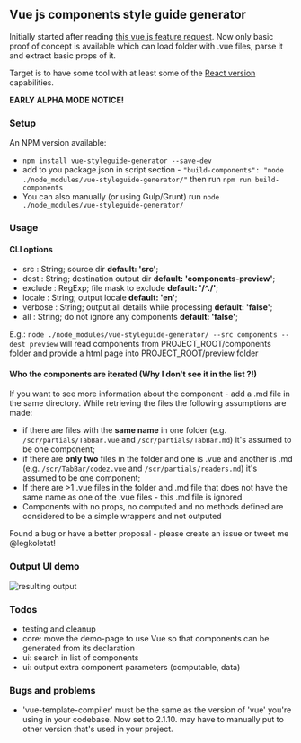 ## Vue js components style guide generator

Initially started after reading [this vue.js feature request](https://github.com/vuejs/vue-requests/issues/17).
Now only basic proof of concept is available which can load folder with .vue files, parse it and extract basic props of it.

Target is to have some tool with at least some of the [React version](https://github.com/styleguidist/react-styleguidist) capabilities.

**EARLY ALPHA MODE NOTICE!**

### Setup

 An NPM version available:

 - ```npm install vue-styleguide-generator --save-dev```
 - add to you package.json in script section - ```"build-components": "node ./node_modules/vue-styleguide-generator/"``` then run ```npm run build-components```
 - You can also manually (or using Gulp/Grunt) run ```node ./node_modules/vue-styleguide-generator/```


### Usage

#### CLI options

 - src : String; source dir __default: 'src'__;
 - dest : String; destination output dir __default: 'components-preview'__;
 - exclude : RegExp; file mask to exclude __default: '/^\./'__;
 - locale : String; output locale __default: 'en'__;
 - verbose : String; output all details while processing  __default: 'false'__;
 - all : String; do not ignore any components  __default: 'false'__;

 E.g.: ```node ./node_modules/vue-styleguide-generator/ --src components --dest preview``` will read components from PROJECT_ROOT/components folder and provide a html page into PROJECT_ROOT/preview folder

#### Who the components are iterated (Why I don't see it in the list ?!)

 If you want to see more information about the component - add a .md file in the same directory.
 While retrieving the files the following assumptions are made:
  - if there are files with the **same name** in one folder (e.g. ```/scr/partials/TabBar.vue``` and ```/scr/partials/TabBar.md```) it's assumed to be one component;
  - if there are **only two** files in the folder and one is .vue and another is .md (e.g. ```/scr/TabBar/codez.vue``` and ```/scr/partials/readers.md```)  it's assumed to be one component;
  - If there are >1 .vue files in the folder and .md file that does not have the same name as one of the .vue files - this .md file is ignored
  - Components with no props, no computed and no methods defined are considered to be a simple wrappers and not outputed


  Found a bug or have a better proposal - please create an issue or tweet me @legkoletat!

### Output UI demo

 ![resulting output](https://raw.githubusercontent.com/shershen08/vue-styleguide-generator/master/demo-output.jpg)

### Todos

- testing and cleanup
- core: move the demo-page to use Vue so that components can be generated from its declaration
- ui: search in list of components
- ui: output extra component parameters (computable, data)

### Bugs and problems

- 'vue-template-compiler' must be the same as the version of 'vue' you're using in your codebase. Now set to 2.1.10. may have to manually put to other version that's used in your project.
